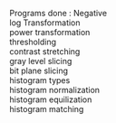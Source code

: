 Programs done :
Negative  
log Transformation    
power transformation  
thresholding  
contrast stretching  
gray level slicing  
bit plane slicing  
histogram types  
histogram normalization  
histogram equilization  
histogram matching  
